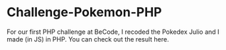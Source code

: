 # Challenge-Pokemon-PHP
For our first PHP challenge at BeCode, I recoded the Pokedex Julio and I made (in JS) in PHP. You can check out the result here.


